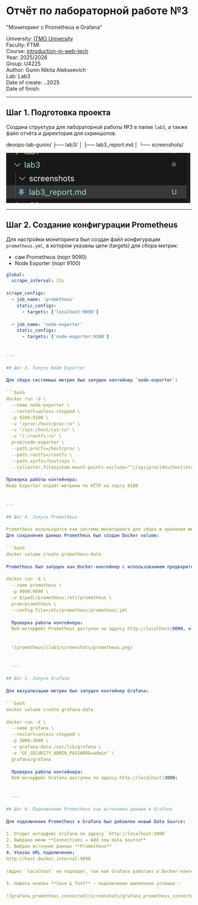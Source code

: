 # Отчёт по лабораторной работе №3
"Мониторинг с Prometheus и Grafana"

University: [ITMO University](https://itmo.ru/ru/)  
Faculty: FTMI  
Course: [introduction-in-web-tech](https://itmo-ict-faculty.github.io/introduction-in-web-tech)  
Year: 2025/2026  
Group: U4225  
Author: Gunin Nikita Alekseevich  
Lab: Lab3  
Date of create:  __.__.2025  
Date of finish:  

---

## Шаг 1. Подготовка проекта

Создана структура для лабораторной работы №3 в папке `lab3`, а также файл отчёта и директория для скриншотов.

devops-lab-gunin/
├── lab3/
│   ├── lab3_report.md
│   └── screenshots/

![project_structure](screenshots/project_structure.png)

---

## Шаг 2. Создание конфигурации Prometheus

Для настройки мониторинга был создан файл конфигурации `prometheus.yml`, в котором указаны цели (targets) для сбора метрик:
- сам Prometheus (порт 9090)
- Node Exporter (порт 9100)

```yaml
global:
  scrape_interval: 15s

scrape_configs:
  - job_name: 'prometheus'
    static_configs:
      - targets: ['localhost:9090']

  - job_name: 'node-exporter'
    static_configs:
      - targets: ['node-exporter:9100']


---

## Шаг 3. Запуск Node Exporter

Для сбора системных метрик был запущен контейнер `node-exporter`:

```bash
docker run -d \
  --name node-exporter \
  --restart=unless-stopped \
  -p 9100:9100 \
  -v "/proc:/host/proc:ro" \
  -v "/sys:/host/sys:ro" \
  -v "/:/rootfs:ro" \
  prom/node-exporter \
  --path.procfs=/host/proc \
  --path.rootfs=/rootfs \
  --path.sysfs=/host/sys \
  --collector.filesystem.mount-points-exclude="^/(sys|proc|dev|host|etc)($$|/)"

Проверка работы контейнера:
Node Exporter отдаёт метрики по HTTP на порту 9100


---

## Шаг 4. Запуск Prometheus

Prometheus используется как система мониторинга для сбора и хранения метрик.  
Для сохранения данных Prometheus был создан Docker volume:

```bash
docker volume create prometheus-data

Prometheus был запущен как Docker-контейнер с использованием предварительно созданного конфига prometheus.yml:

docker run -d \
  --name prometheus \
  -p 9090:9090 \
  -v $(pwd)/prometheus:/etc/prometheus \
  prom/prometheus \
  --config.file=/etc/prometheus/prometheus.yml

  Проверка работы контейнера:
  Веб-интерфейс Prometheus доступен по адресу http://localhost:9090, что подтверждает его успешный запуск:


  ![prometheus](lab3/screenshots/prometheus.png)


  ---

## Шаг 5. Запуск Grafana

Для визуализации метрик был запущен контейнер Grafana:

```bash
docker volume create grafana-data

docker run -d \
  --name grafana \
  --restart=unless-stopped \
  -p 3000:3000 \
  -v grafana-data:/var/lib/grafana \
  -e "GF_SECURITY_ADMIN_PASSWORD=admin" \
  grafana/grafana

  Проверка работы контейнера:
  Веб-интерфейс Grafana доступен по адресу http://localhost:3000:


  ---

## Шаг 6. Подключение Prometheus как источника данных в Grafana

Для подключения Prometheus к Grafana был добавлен новый Data Source:

1. Открыт интерфейс Grafana по адресу `http://localhost:3000`
2. Выбрано меню **Connections → Add new data source**
3. Выбран источник данных **Prometheus**
4. Указан URL подключения:
http://host.docker.internal:9090

(Адрес `localhost` не подходит, так как Grafana работает в Docker-контейнере и не может обратиться к Prometheus напрямую)

5. Нажата кнопка **Save & Test** — подключение выполнено успешно ✅

![grafana_prometheus_connected](screenshots/grafana_prometheus_connected.png)